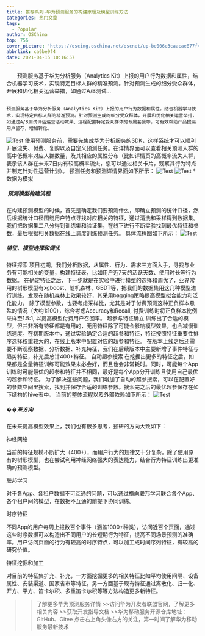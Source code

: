 ```yaml
---
title: 推荐系列-华为预测服务的构建原理及模型训练方法
categories: 热门文章
tags:
  - Popular
author: OSChina
top: 756
cover_picture: 'https://oscimg.oschina.net/oscnet/up-be006e3caacae877f4c821ee09682a68d75.png'
abbrlink: ca6be9f4
date: 2021-04-15 10:16:57
---
```


&emsp;&emsp;预测服务基于华为分析服务（Analytics Kit）上报的用户行为数据和属性，结合机器学习技术，实现特定目标人群的精准预测。针对预测生成的细分受众群体，开展和优化相关运营举措，如通过A/B测试...
<!-- more -->

                                                                                                                                                                                        预测服务基于华为分析服务（Analytics Kit）上报的用户行为数据和属性，结合机器学习技术，实现特定目标人群的精准预测。针对预测生成的细分受众群体，开展和优化相关运营举措，如通过A/B测试评估运营活动效果、远程配置特定受众群体的专属套餐等，可有效帮助产品提高用户留存，增加转化。 
![Test](https://oscimg.oschina.net/oscnet/up-be006e3caacae877f4c821ee09682a68d75.png  '华为预测服务的构建原理及模型训练方法') 
使用预测服务前，需要先集成华为分析服务的SDK，这样系统才可以顺利开展流失、付费、复购以及自定义预测任务。在详情界面可以查看相关预测人群的高中低概率对应人群数量，及其相应的属性分布（比如详情页的高概率流失人群，表示该人群在未来7日内有较高概率流失，您可以通过相关卡片，观察其行为特点并制定针对性运营计划）。 
预测任务和预测详情界面如下所示： 
![Test](https://oscimg.oschina.net/oscnet/up-be006e3caacae877f4c821ee09682a68d75.png  '华为预测服务的构建原理及模型训练方法') 
![Test](https://oscimg.oschina.net/oscnet/up-be006e3caacae877f4c821ee09682a68d75.png  '华为预测服务的构建原理及模型训练方法') 
*数据为模拟 
 
#####  预测模型构建流程 
在构建预测模型的时候，首先是确定我们要预测什么，即确立预测的统计口径，然后根据统计口径围绕用户特点寻找对应相关的特征，通过清洗和采样得到数据集。我们把数据集二八分得到训练集和验证集，在线下进行不断实验找到最优特征和参数，最后根据相关数据在线上调度训练预测任务。 
具体流程图如下所示： 
![Test](https://oscimg.oschina.net/oscnet/up-be006e3caacae877f4c821ee09682a68d75.png  '华为预测服务的构建原理及模型训练方法') 
 
##### 特征、模型选择和调优 
特征探索 
项目初期，我们分析数据，从属性、行为、需求三方面入手，寻找与业务有可能相关的变量，构建特征表，比如用户近7天的活跃天数、使用时长等行为数据。 
在确定特征之后，下一步就是在实验中进行模型的选择和调优了，业界常用的树形模型有xgboost、随机森林、GBDT等，把我们的数据集用这几种模型进行训练，发现在随机森林上效果较好，其采用bagging策略提高模型拟合能力和泛化能力。 
除了模型参数，也要考虑采样比，尤其是对于付费预测这种正负样本悬殊的情况（大约1:100），综合考虑Accuracy和Recall, 付费训练时将正负样本比例采样至1.5:1, 以提高模型付费用户召回率。 
超参与特征确立 
训练出了合适的模型，但并非所有特征都是有用的，无用特征除了可能会影响模型效果，也会减慢训练速度。在初期版本中，通过实验确定合适的超参和特征，特征按照特征重要性排序选择权重较大的，在线上版本中配置对应的超参和特征。 
在版本上线之后还需要不断观察数据、分析数据、补充特征，我们在后续版本中主要新增了事件特征与趋势特征，补充后总计400+特征。 
自动超参搜索 
在挖掘出更多的特征之后，如果都是全量特征训练可能效果未必会好，而且也会非常耗时。同时，可能每个App训练时可能最优的超参和特征并不相同，最好是每个App分开训练且使用自己最优的超参和特征。 
为了解决这些问题，我们增加了自动的超参搜索，可以在配置好的参数空间里搜索，找到并保存合适的训练参数。搜索完之后的最优超参保存在如下结构的hive表中。 
当前的整体流程以及外部依赖如下所示： 
![Test](https://oscimg.oschina.net/oscnet/up-be006e3caacae877f4c821ee09682a68d75.png  '华为预测服务的构建原理及模型训练方法') 
  
 
##### ��来方向 
在未来提高模型效果上，我们也有很多思考，预研的方向大致如下： 
 
 神经网络 
 
当前的特征规模不断扩大（400+），而用户行为的规律又十分复杂，除了使用原有的树形模型，也在尝试利用神经网络强大的表达能力，结合行为特征训练出更准确的预测模型。 
 
 联邦学习 
 
对于各App、各租户数据不可互通的问题，可以通过横向联邦学习联合各个App、各个租户间的模型，在数据不互通的前提下协同训练。 
 
 时序特征 
 
不同App的用户每周上报数百个事件（涵盖1000+种类），访问近百个页面，通过这些时序数据可以构造出不同用户的长短期行为特征，提高不同场景预测的准确率。用户访问页面的行为有较高的时序特点，可以加工成时间序列特征，有较高的研究价值。 
 
 特征挖掘和加工 
 
对目前的特征集扩充、补充，一方面挖掘更多的相关特征比如平均使用间隔、设备属性、安装渠道、国家省市等特征。另一方面基于现有特征通过离散化、归一化、开方、平方、笛卡尔积、多重笛卡尔积等等方法构造更多新特征。 
>>了解更多华为预测服务详情 >>访问华为开发者联盟官网，了解更多相关内容 >>获取开发指导文档 >>华为移动服务开源仓库地址：GitHub、Gitee 
点击右上角头像右方的关注，第一时间了解华为移动服务最新技术
                                        